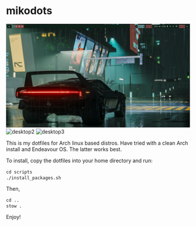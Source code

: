 # mikodots

![desktop1](files/desktop1.png)
![desktop2](files/esktop2.png)
![desktop3](desktop3.png)

This is my dotfiles for Arch linux based distros. Have tried with a clean Arch install and Endeavour OS. The latter works best.

To install, copy the dotfiles into your home directory and run:

```
cd scripts
./install_packages.sh
```

Then,

```
cd ..
stow .
```

Enjoy!
